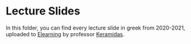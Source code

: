 # Lecture Slides

In this folder, you can find every lecture slide in greek from 2020-2021, uploaded to [Elearning](uploaded ) by professor [Keramidas](https://elearning.auth.gr/user/profile.php?id=110659).

